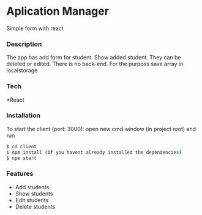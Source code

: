 # Aplication Manager
Simple form with react

### Description

The app has add form for student. Show added student. They can be deleted or edited. There is no back-end. For the purposs save array in localstorage

### Tech

*React

### Installation

To start the client (port: 3000): open new cmd window (in project root) and run

```sh
$ cd client
$ npm install (if you havent already installed the dependencies)
$ npm start
```

### Features

- Add students
- Show students
- Edit students
- Delete students

    

